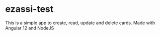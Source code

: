 # ezassi-test
This is a simple app to create, read, update and delete cards.
Made with Angular 12 and NodeJS
